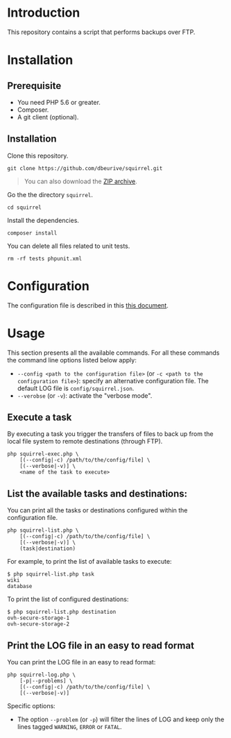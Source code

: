 # Introduction

This repository contains a script that performs backups over FTP.

# Installation

## Prerequisite

* You need PHP 5.6 or greater.
* Composer.
* A git client (optional).

## Installation

Clone this repository.

    git clone https://github.com/dbeurive/squirrel.git
    
> You can also download the [ZIP archive](https://github.com/dbeurive/squirrel/archive/master.zip).

Go the the directory `squirrel`.

    cd squirrel 

Install the dependencies.

    composer install
    
You can delete all files related to unit tests.

    rm -rf tests phpunit.xml

# Configuration

The configuration file is described in this [this document](config/README.md).

# Usage

This section presents all the available commands. For all these commands the command line options listed below apply:

* `--config <path to the configuration file>` (or `-c <path to the configuration file>`): specify an alternative configuration file.
  The default LOG file is `config/squirrel.json`.
* `--verobse` (or `-v`): activate the "verbose mode".

## Execute a task

By executing a task you trigger the transfers of files to back up from the local file system to remote destinations
(through FTP).

    php squirrel-exec.php \
        [(--config|-c) /path/to/the/config/file] \
        [(--verbose|-v)] \
        <name of the task to execute>

## List the available tasks and destinations:
    
You can print all the tasks or destinations configured within the configuration file.
    
    php squirrel-list.php \
        [(--config|-c) /path/to/the/config/file] \
        [(--verbose|-v)] \
        (task|destination)
        
For example, to print the list of available tasks to execute:

    $ php squirrel-list.php task
    wiki
    database
    
To print the list of configured destinations:

    $ php squirrel-list.php destination
    ovh-secure-storage-1
    ovh-secure-storage-2

## Print the LOG file in an easy to read format 
    
You can print the LOG file in an easy to read format: 
        
    php squirrel-log.php \
        [-p|--problems] \
        [(--config|-c) /path/to/the/config/file] \
        [(--verbose|-v)]

Specific options:
    
* The option `--problem` (or `-p`) will filter the lines of LOG and keep only the lines tagged `WARNING`, `ERROR` or `FATAL`.



